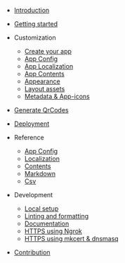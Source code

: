 <!-- docs/_sidebar.md -->

- [Introduction](/)

- [Getting started](getting_started/index.md)

- Customization

  - [Create your app](customization/your_app.md)
  - [App Config](customization/app_config.md)
  - [App Localization](customization/localization.md)
  - [App Contents](customization/contents.md)
  - [Appearance](customization/appearance.md)
  - [Layout assets](customization/layout.md)
  - [Metadata & App-icons](customization/meta.md)

- [Generate QrCodes](qr/index.md)

- [Deployment](deployment/index.md)

- Reference

  - [App Config](reference/app_config/index.md)
  - [Localization](reference/localization/index.md)
  - [Contents](reference/contents/index.md)
  - [Markdown](reference/markdown/index.md)
  - [Csv](reference/csv/index.md)

- Development

  - [Local setup](development/index.md)
  - [Linting and formatting](development/linting_and_formatting.md)
  - [Documentation](development/documentation.md)
  - [HTTPS using Ngrok](development/enable_hmr_for_ngrok.md)
  - [HTTPS using mkcert & dnsmasq](development/locally_trusted_development_certificates.md)

- [Contribution](contribution.md)
